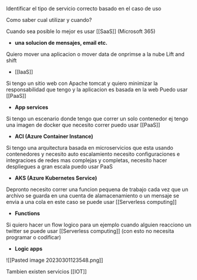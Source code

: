 Identificar el tipo de servicio correcto basado en el caso de uso

Como saber cual utilizar y cuando?

Cuando sea posible lo mejor es usar [[SaaS]] (Microsoft 365)
- **una solucion de mensajes, email etc.**

Quiero mover una aplicacion o mover data de onprimse a la nube Lift and shift
- [[IaaS]]

Si tengo un sitio web con Apache tomcat y quiero minimizar la responsabilidad que tengo
y la aplicacion es basada en la web Puedo usar [[PaaS]]
- **App services**

Si tengo un escenario donde tengo que correr un solo contenedor ej tengo una imagen de docker que necesito correr puedo usar [[PaaS]]
- **ACI (Azure Container Instance)**

Si tengo una arquitectura basada en microservicios que esta usando contenedores y necesito auto escalamiento necesito configuraciones e integracioes de redes mas complejas y completas, necesito hacer despliegues a gran escala puedo usar PaaS
- **AKS (Azure Kubernetes Service)**

Depronto necesito correr una funcion pequena de trabajo cada vez que un archivo se guarda en una cuenta de alamacenamiento o un mensaje se envia a una cola en este caso se puede usar [[Serverless computing]]
- **Functions**

Si quiero hacer un flow logico para un ejemplo cuando alguien reacciono un twitter se puede usar [[Serverless computing]] (con esto no necesita programar o codificar)
- **Logic apps**

![[Pasted image 20230301123548.png]]

Tambien existen servicios [[IOT]]